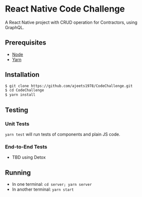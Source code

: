 # React Native Code Challenge

A React Native project with CRUD operation for Contractors, using GraphQL.

## Prerequisites

- [Node](https://nodejs.org/en/)
- [Yarn](https://yarnpkg.com/en/docs/install)

## Installation

```sh
$ git clone https://github.com/ajeets1978/CodeChallenge.git
$ cd CodeChallenge
$ yarn install
```

## Testing

### Unit Tests

`yarn test` will run tests of components and plain JS code.

### End-to-End Tests

- TBD using Detox

## Running

- In one terminal: `cd server; yarn server`
- In another terminal: `yarn start`